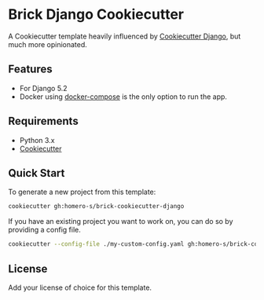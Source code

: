 # Brick Django Cookiecutter

A Cookiecutter template heavily influenced by [Cookiecutter Django](https://github.com/cookiecutter/cookiecutter-django), but much more opinionated.

## Features

- For Django 5.2
- Docker using [docker-compose](https://github.com/docker/compose) is the only option to run the app.

## Requirements

- Python 3.x
- [Cookiecutter](https://github.com/cookiecutter/cookiecutter)

## Quick Start

To generate a new project from this template:

```bash
cookiecutter gh:homero-s/brick-cookiecutter-django
```

If you have an existing project you want to work on, you can do so by providing a config file.

```bash
cookiecutter --config-file ./my-custom-config.yaml gh:homero-s/brick-cookiecutter-django
```

## License

Add your license of choice for this template.
